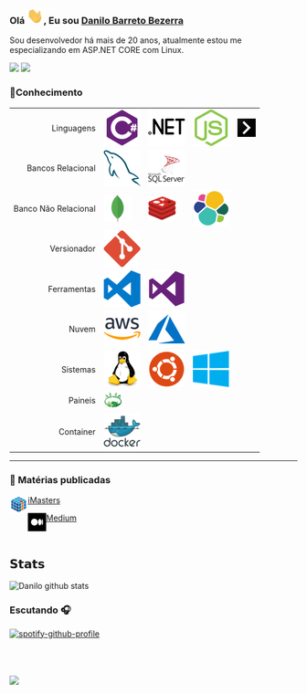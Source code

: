 ### Olá <img src="imagens/Hi.gif" width="29px">, Eu sou [Danilo Barreto Bezerra](https://www.danilobarretobezerra.com.br)
Sou desenvolvedor há mais de 20 anos, atualmente estou me especializando em ASP.NET CORE com Linux.

[![](https://img.shields.io/badge/-Danilo%20Barreto%20Bezerra-blue?style=flat-square&logo=Linkedin&logoColor=white&link=https://www.linkedin.com/in/danilobbezerra/)](https://www.linkedin.com/in/danilobbezerra/)
[![](https://img.shields.io/badge/-@danilobbezerra-%23181717?style=flat-square&logo=github)](https://github.com/danilobbezerra)


### **🔭Conhecimento**

||||||
| ----: | :----:|:----:|:----:|:----:|
| Linguagens   | <img align="left" src="imagens/csharp.png" style="padding: 1%" />  |  <img align="left" src="imagens/dot-net.png" style="padding: 1%" /> | <img align="left" src="imagens/nodejs.png" style="padding: 1%" />  | <img align="left" src="imagens/next.png" style="padding: 1%" />  |
| Bancos Relacional   | <img align="left" src="imagens/mysql.png" style="padding: 1%" />  | <img align="left" src="imagens/sql.png" style="padding: 1%" />  |   |   |
| Banco Não Relacional  | <img align="left" src="imagens/mongodb.png" style="padding: 1%" />  |  <img align="left" src="imagens/redis.png" style="padding: 1%" /> | <img align="left" src="imagens/elasticsearch.png" style="padding: 1%" />  |   |
| Versionador  | <img align="left" src="imagens/git.png" style="padding: 1%" />  |   |   |   |
| Ferramentas  | <img align="left" src="imagens/visual-studio-code.png" style="padding: 1%" />  | <img align="left" src="imagens/visualstudio.png" style="padding: 1%" />  |   |   |
| Nuvem  | <img align="left" src="imagens/aws.png" style="padding: 1%" />  | <img align="left" src="imagens/azure.png" style="padding: 1%" />  |   |   |
| Sistemas  | <img align="left" src="imagens/linux.png" style="padding: 1%" />  | <img align="left" src="imagens/ubuntu.png" style="padding: 1%" />  | <img align="left" src="imagens/microsoft-windows.png" style="padding: 1%" />  |   |
| Paineis  | <img align="left" src="imagens/aaPanel.png" style="padding: 1%" />  |   |   |   |
| Container  | <img align="left" src="imagens/docker.png" style="padding: 1%" />  |   |   |   |



---

### 📕 Matérias publicadas
<img align="left" src="imagens/imasters.png" />[iMasters](https://imasters.com.br/perfil/danilobarretobezerra)

<img align="left" src="imagens/medium.png" />[Medium](https://danilobarretobezerra.medium.com/)

<br />

## 𝗦𝘁𝗮𝘁𝘀

![Danilo github stats](https://github-readme-stats.vercel.app/api?username=danilobbezerra&show_icons=true)

### Escutando 🎧

[![spotify-github-profile](https://spotify-github-profile.vercel.app/api/view?uid=danilobarretobezerra&cover_image=true&theme=novatorem)](https://spotify-github-profile.vercel.app/api/view?uid=danilobarretobezerra&redirect=true)
<br/>

<br/><br/><br/>
![](https://vistr.dev/badge?repo=danilobbezerra.bio)

<!--
**danilobbezerra/danilobbezerra** is a ✨ _special_ ✨ repository because its `README.md` (this file) appears on your GitHub profile.

Here are some ideas to get you started:

- 🔭 I’m currently working on ...
- 🌱 I’m currently learning ...
- 👯 I’m looking to collaborate on ...
- 🤔 I’m looking for help with ...
- 💬 Ask me about ...
- 📫 How to reach me: ...
- 😄 Pronouns: ...
- ⚡ Fun fact: ...
-->
